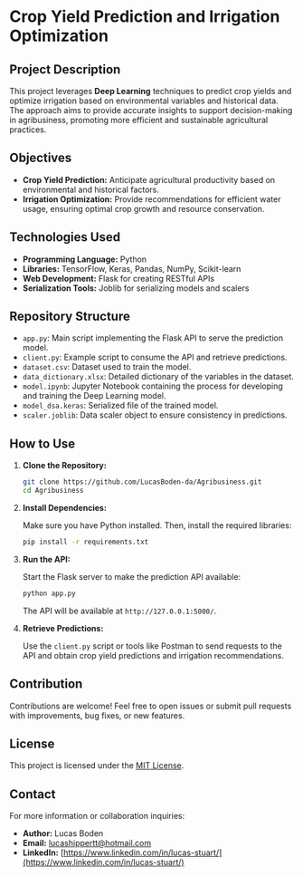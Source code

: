 # Crop Yield Prediction and Irrigation Optimization

## Project Description

This project leverages **Deep Learning** techniques to predict crop yields and optimize irrigation based on environmental variables and historical data. The approach aims to provide accurate insights to support decision-making in agribusiness, promoting more efficient and sustainable agricultural practices.

## Objectives

- **Crop Yield Prediction:** Anticipate agricultural productivity based on environmental and historical factors.
- **Irrigation Optimization:** Provide recommendations for efficient water usage, ensuring optimal crop growth and resource conservation.

## Technologies Used

- **Programming Language:** Python
- **Libraries:** TensorFlow, Keras, Pandas, NumPy, Scikit-learn
- **Web Development:** Flask for creating RESTful APIs
- **Serialization Tools:** Joblib for serializing models and scalers

## Repository Structure

- `app.py`: Main script implementing the Flask API to serve the prediction model.
- `client.py`: Example script to consume the API and retrieve predictions.
- `dataset.csv`: Dataset used to train the model.
- `data_dictionary.xlsx`: Detailed dictionary of the variables in the dataset.
- `model.ipynb`: Jupyter Notebook containing the process for developing and training the Deep Learning model.
- `model_dsa.keras`: Serialized file of the trained model.
- `scaler.joblib`: Data scaler object to ensure consistency in predictions.

## How to Use

1. **Clone the Repository:**

   ```bash
   git clone https://github.com/LucasBoden-da/Agribusiness.git
   cd Agribusiness
   ```

2. **Install Dependencies:**

   Make sure you have Python installed. Then, install the required libraries:

   ```bash
   pip install -r requirements.txt
   ```

3. **Run the API:**

   Start the Flask server to make the prediction API available:

   ```bash
   python app.py
   ```

   The API will be available at `http://127.0.0.1:5000/`.

4. **Retrieve Predictions:**

   Use the `client.py` script or tools like Postman to send requests to the API and obtain crop yield predictions and irrigation recommendations.

## Contribution

Contributions are welcome! Feel free to open issues or submit pull requests with improvements, bug fixes, or new features.

## License

This project is licensed under the [MIT License](LICENSE).

## Contact

For more information or collaboration inquiries:

- **Author:** Lucas Boden
- **Email:** lucashippertt@hotmail.com
- **LinkedIn:** [https://www.linkedin.com/in/lucas-stuart/](https://www.linkedin.com/in/lucas-stuart/) 